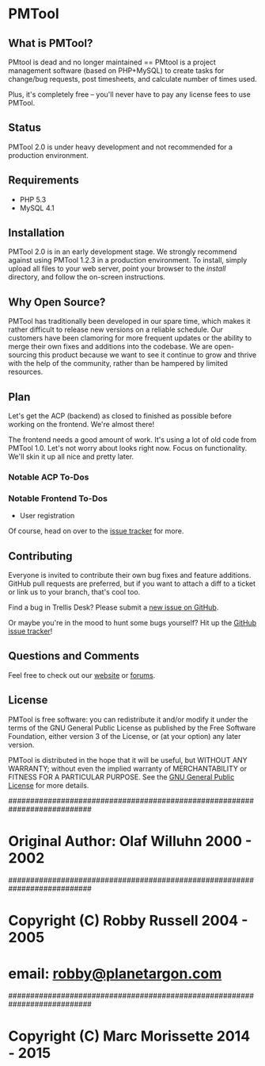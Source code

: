 PMTool
============

What is PMTool?
---------------------

PMtool is dead and no longer maintained == PMtool is a project management software (based on PHP+MySQL) 
to create tasks for change/bug requests, post timesheets, and calculate number of times used.

Plus, it's completely free – you'll never have to pay any license fees to use
PMTool.


Status
------

PMTool 2.0 is under heavy development and not recommended for a production
environment.  


Requirements
------------

* PHP 5.3
* MySQL 4.1

Installation
------------

PMTool 2.0 is in an early development stage.  We strongly recommend
against using PMTool 1.2.3 in a production environment.  To install, simply
upload all files to your web server, point your browser to the *install*
directory, and follow the on-screen instructions.


Why Open Source?
----------------

PMTool has traditionally been developed in our spare time, which makes it
rather difficult to release new versions on a reliable schedule. Our customers
have been clamoring for more frequent updates or the ability to merge their own
fixes and additions into the codebase. We are open-sourcing this product because
we want to see it continue to grow and thrive with the help of the community,
rather than be hampered by limited resources.


Plan
--------

Let's get the ACP (backend) as closed to finished as possible before working on
the frontend.  We're almost there!

The frontend needs a good amount of work.  It's using a lot of old code from
PMTool 1.0.  Let's not worry about looks right now.  Focus on
functionality.  We'll skin it up all nice and pretty later.

### Notable ACP To-Dos

### Notable Frontend To-Dos
* User registration

Of course, head on over to the
[issue tracker](https://github.com/PMTool) for more.


Contributing
------------

Everyone is invited to contribute their own bug fixes and feature additions.
GitHub pull requests are preferred, but if you want to attach a diff to a ticket
or link us to your branch, that's cool too.

Find a bug in Trellis Desk? Please submit a
[new issue on GitHub](https://github.com/PMTool/PMTool/issues/new).

Or maybe you're in the mood to hunt some bugs yourself? Hit up the
[GitHub issue tracker](https://github.com/PMTool/PMTool/issues)!


Questions and Comments
----------------------

Feel free to check out our [website](http://pmtool.ca/) or
[forums](http://pmtool.ca/).


License
-------

PMTool is free software: you can redistribute it and/or modify
it under the terms of the GNU General Public License as published by
the Free Software Foundation, either version 3 of the License, or
(at your option) any later version.

PMTool is distributed in the hope that it will be useful,
but WITHOUT ANY WARRANTY; without even the implied warranty of
MERCHANTABILITY or FITNESS FOR A PARTICULAR PURPOSE.  See the
[GNU General Public License](http://www.gnu.org/licenses/gpl.txt)
for more details.

###########################################################################
# Original Author: Olaf Willuhn 2000 - 2002 				                      #
###########################################################################
# Copyright (C) Robby Russell 2004 - 2005           	        	          #
# email: robby@planetargon.com 	                              	          #
###########################################################################

# Copyright (C) Marc Morissette 2014 - 2015                  		          #

